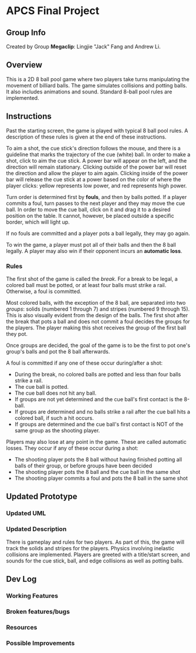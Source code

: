 # APCS Final Project

## Group Info
Created by Group **Megaclip**: Lingjie "Jack" Fang and Andrew Li.

## Overview
This is a 2D 8 ball pool game where two players take turns manipulating the
movement of billiard balls. The game simulates collisions and potting balls.
It also includes animations and sound. Standard 8-ball pool rules are implemented.

## Instructions
Past the starting screen, the game is played with typical 8 ball pool rules. A
description of these rules is given at the end of these instructions.

To aim a shot, the cue stick's direction follows the mouse, and there is a
guideline that marks the trajectory of the cue (white) ball. In order to make a shot,
click to aim the cue stick. A power bar will appear on the left, and the
direction will remain stationary. Clicking outside of the power bar will reset
the direction and allow the player to aim again. Clicking inside of the power
bar will release the cue stick at a power based on the color of where the player
clicks: yellow represents low power, and red represents high power.

Turn order is determined first by **fouls**, and then by balls potted. If a
player commits a foul, turn passes to the next player and they may move the cue
ball. In order to move the cue ball, click on it and drag it to a desired
position on the table. It cannot, however, be placed outside a specific border,
which will light up.

If no fouls are committed and a player pots a ball legally, they may go again.

To win the game, a player must pot all of their balls and then the 8 ball legally.
A player may also win if their opponent incurs an **automatic loss**.

### Rules
The first shot of the game is called the *break*. For a break to be legal,
a colored ball must be potted, or at least four balls must strike a rail.
Otherwise, a foul is committed.

Most colored balls, with the exception of the 8 ball, are separated into two
*groups*: solids (numbered 1 through 7) and stripes (numbered 9 through 15).
This is also visually evident from the design of the balls.
The first shot after the break that pots a ball and does not commit a foul
decides the groups for the players. The player making this shot receives the
group of the first ball they pot.

Once groups are decided, the goal of the game is to be the first to pot
one's group's balls and pot the 8 ball afterwards.

A foul is committed if any one of these occur during/after a shot:
- During the break, no colored balls are potted and less than four balls strike a rail.
- The cue ball is potted.
- The cue ball does not hit any ball.
- If groups are not yet determined and the cue ball's first contact is the 8-ball.
- If groups are determined and no balls strike a rail after the cue ball hits a colored ball, if such a hit occurs.
- If groups are determined and the cue ball's first contact is NOT of the same
group as the shooting player.

Players may also lose at any point in the game. These are called automatic
losses. They occur if any of these occur during a shot:
- The shooting player pots the 8 ball without having finished potting all balls
of their group, or before groups have been decided
- The shooting player pots the 8 ball and the cue ball in the same shot
- The shooting player commits a foul and pots the 8 ball in the same shot

## Updated Prototype
### Updated UML

### Updated Description
There is gameplay and rules for two players. As part of this, the game will
track the solids and stripes for the players. Physics involving inelastic collisions
are implemented. Players are greeted with a title/start screen,
and sounds for the cue stick, ball, and edge collisions as well as potting balls.

## Dev Log
### Working Features

### Broken features/bugs

### Resources

### Possible Improvements
